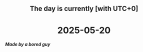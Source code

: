 <h2 align=center>The day is currently [with UTC+0]</h2>
<h1 align=center><!--TIME BEGIN-->2025-05-20<!--TIME END--></h1>
<h5>Made by a bored guy</h5>
